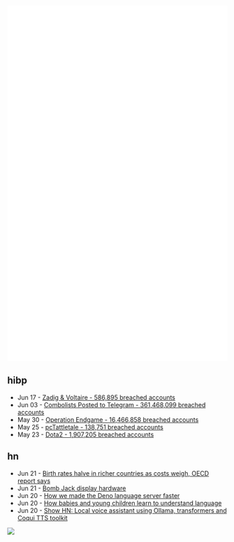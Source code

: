 ![Metrics](https://raw.githubusercontent.com/phixion/phixion/master/metrics.svg)

## hibp

<!--
for https://github.com/phixion/phixion/blob/main/.github/workflows/feeds.yml
-->
<!--START_SECTION:haveibeenpwnd-->
- Jun 17 - [Zadig & Voltaire - 586,895 breached accounts](https://haveibeenpwned.com/PwnedWebsites#ZadigVoltaire)
- Jun 03 - [Combolists Posted to Telegram - 361,468,099 breached accounts](https://haveibeenpwned.com/PwnedWebsites#TelegramCombolists)
- May 30 - [Operation Endgame - 16,466,858 breached accounts](https://haveibeenpwned.com/PwnedWebsites#OperationEndgame)
- May 25 - [pcTattletale - 138,751 breached accounts](https://haveibeenpwned.com/PwnedWebsites#pcTattletale)
- May 23 - [Dota2 - 1,907,205 breached accounts](https://haveibeenpwned.com/PwnedWebsites#Dota2)
<!--END_SECTION:haveibeenpwnd-->

## hn

<!--
for https://github.com/phixion/phixion/blob/main/.github/workflows/feeds.yml
-->
<!--START_SECTION:hn-->
- Jun 21 - [Birth rates halve in richer countries as costs weigh, OECD report says](https://www.reuters.com/world/birth-rates-halve-richer-countries-costs-weigh-oecd-report-says-2024-06-20/)
- Jun 21 - [Bomb Jack display hardware](https://github.com/martinpiper/BombJack/blob/master/README.md)
- Jun 20 - [How we made the Deno language server faster](https://deno.com/blog/optimizing-our-lsp)
- Jun 20 - [How babies and young children learn to understand language](https://lithub.com/how-babies-and-young-children-learn-to-understand-language/)
- Jun 20 - [Show HN: Local voice assistant using Ollama, transformers and Coqui TTS toolkit](https://github.com/mezbaul-h/june)
<!--END_SECTION:hn-->

<!--
for https://yhype.me
-->
![](https://hit.yhype.me/github/profile?user_id=13013670)
